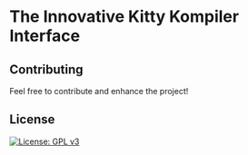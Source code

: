 
# The Innovative Kitty Kompiler Interface


## Contributing

Feel free to contribute and enhance the project!


## License

[![License: GPL v3](https://img.shields.io/badge/License-GPL%20v3-blue.svg)](https://www.gnu.org/licenses/gpl-3.0)

